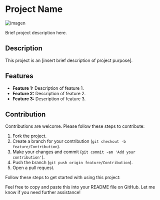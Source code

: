 

# Project Name

![imagen](https://github.com/YosefGuevara012/VSLAM-MIR-MASTER/assets/54146941/799f93a8-b284-4512-99da-2e291d79efe9)

Brief project description here.

## Description

This project is an [insert brief description of project purpose].

## Features

- **Feature 1:** Description of feature 1.
- **Feature 2:** Description of feature 2.
- **Feature 3:** Description of feature 3.

## Contribution

Contributions are welcome. Please follow these steps to contribute:

1. Fork the project.
2. Create a branch for your contribution (`git checkout -b feature/Contribution`).
3. Make your changes and commit (`git commit -am 'Add your contribution'`).
4. Push the branch (`git push origin feature/Contribution`).
5. Open a pull request.



Follow these steps to get started with using this project:

Feel free to copy and paste this into your README file on GitHub. Let me know if you need further assistance!
